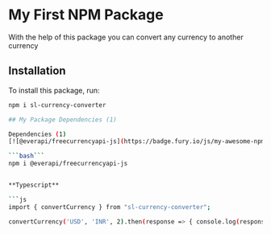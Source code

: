 # My First NPM Package

With the help of this package you can convert any currency to another currency

## Installation

To install this package, run:

```bash
npm i sl-currency-converter

## My Package Dependencies (1)

Dependencies (1)
[![@everapi/freecurrencyapi-js](https://badge.fury.io/js/my-awesome-npm-package.svg)](https://www.npmjs.com/package/@everapi/freecurrencyapi-js?activeTab=dependencies)

```bash```
npm i @everapi/freecurrencyapi-js


**Typescript**

```js 
import { convertCurrency } from "sl-currency-converter";

convertCurrency('USD', 'INR', 2).then(response => { console.log(response)});